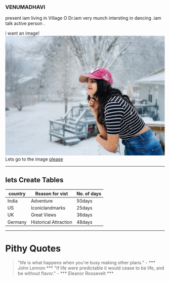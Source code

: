 ### VENUMADHAVI

present iam living in Village O Dr.iam very munch intersting in dancing .iam talk active person .

i want an image! ![myself](https://github.com/venumadhavik/assignment2-kathi/blob/main/venu.jpeg)
Lets go to the image
[please](https://github.com/venumadhavik/assignment2-kathi/blob/main/venu.jpeg)

----
## lets Create Tables
|country|  Reason for vist     |No. of days|
|-------|--------------------- |-----------|
| India |  Adventure           |  50days   |
|  US   |Iconiclandmarks       |  25days   |
|  UK   |Great Views           |  36days   |
|Germany|Historical Attraction |  48days   |

------
# Pithy Quotes
>"life is what happens when you're busy making other plans." - *** John Lennon ***
>"If life were predictable it would cease to be life, and be without flavor." - *** Eleanor Roosevelt ***
